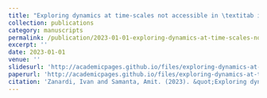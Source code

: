 ```yaml
---
title: "Exploring dynamics at time-scales not accessible in \textitab initio"
collection: publications
category: manuscripts
permalink: /publication/2023-01-01-exploring-dynamics-at-time-scales-not-accessible-in-textitab-initio
excerpt: ''
date: 2023-01-01
venue: ''
slidesurl: 'http://academicpages.github.io/files/exploring-dynamics-at-time-scales-not-accessible-in-textitab-initio_slides.pdf'
paperurl: 'http://academicpages.github.io/files/exploring-dynamics-at-time-scales-not-accessible-in-textitab-initio.pdf'
citation: 'Zanardi, Ivan and Samanta, Amit. (2023). &quot;Exploring dynamics at time-scales not accessible in \textitab initio.&quot; <i></i>.'
---
```

